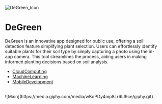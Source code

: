 ![DeGreen_Icon](https://github.com/Elephantwanttofly/Degreen/assets/89914435/9cb685fd-de0b-4878-93e4-a6f219608ebb)
</br >
# **DeGreen**
DeGreen is an innovative app designed for public use, offering a soil detection feature simplifying plant selection. Users can effortlessly identify suitable plants for their soil type by simply capturing a photo using the in-app camera. This tool streamlines the process, aiding users in making informed planting decisions based on soil analysis.
</br>
* [CloudComputing](https://github.com/Elephantwanttofly/Degreen/tree/main/CloudComputing)
* [MachineLearning](https://github.com/Elephantwanttofly/Degreen/tree/main/MachineLearning)
* [MobileDevelopment](https://github.com/Elephantwanttofly/Degreen/tree/main/MobileDevelopment)
</br>
![Main](https://media.giphy.com/media/wKoPDy4mp8Lr6IJ9ce/giphy.gif)

